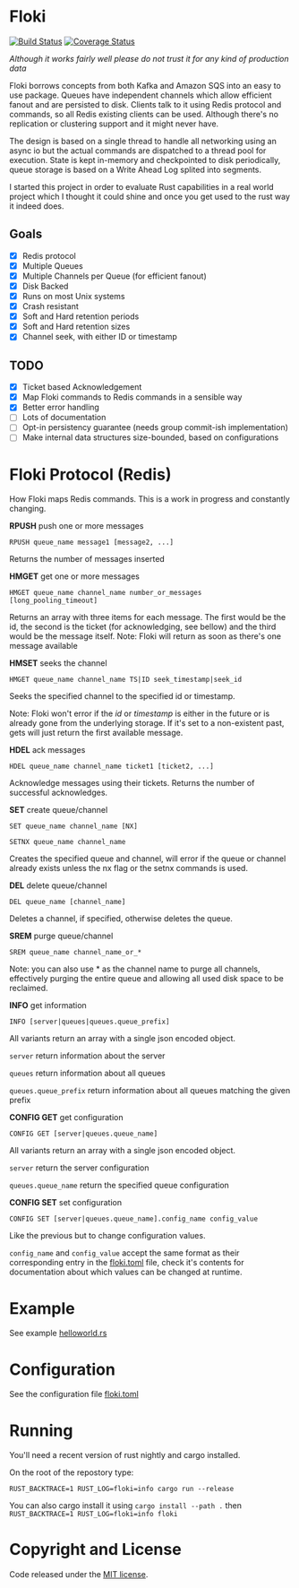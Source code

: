 # Floki

[![Build Status](https://travis-ci.org/arthurprs/floki.svg)](https://travis-ci.org/arthurprs/floki)
[![Coverage Status](https://coveralls.io/repos/arthurprs/floki/badge.svg?branch=master&service=github)](https://coveralls.io/github/arthurprs/floki?branch=master)

*Although it works fairly well please do not trust it for any kind of production data*

Floki borrows concepts from both Kafka and Amazon SQS into an easy to use package. Queues have independent channels which allow efficient fanout and are persisted to disk. Clients talk to it using Redis protocol and commands, so all Redis existing clients can be used. Although there's no replication or clustering support and it might never have.

The design is based on a single thread to handle all networking using an async io but the actual commands are dispatched to a thread pool for execution. State is kept in-memory and checkpointed to disk periodically, queue storage is based on a Write Ahead Log splited into segments.

I started this project in order to evaluate Rust capabilities in a real world project which I thought it could shine and once you get used to the rust way it indeed does.

## Goals
- [x] Redis protocol
- [x] Multiple Queues
- [x] Multiple Channels per Queue (for efficient fanout)
- [x] Disk Backed
- [x] Runs on most Unix systems
- [x] Crash resistant
- [x] Soft and Hard retention periods
- [x] Soft and Hard retention sizes
- [x] Channel seek, with either ID or timestamp

## TODO
- [x] Ticket based Acknowledgement
- [x] Map Floki commands to Redis commands in a sensible way
- [x] Better error handling
- [ ] Lots of documentation
- [ ] Opt-in persistency guarantee (needs group commit-ish implementation)
- [ ] Make internal data structures size-bounded, based on configurations

# Floki Protocol (Redis)

How Floki maps Redis commands. This is a work in progress and constantly changing.

**RPUSH**  push one or more messages

```RPUSH queue_name message1 [message2, ...]```

Returns the number of messages inserted

**HMGET** get one or more messages

```HMGET queue_name channel_name number_or_messages [long_pooling_timeout]```

Returns an array with three items for each message. The first would be the id, the second is the ticket (for acknowledging, see bellow) and the third would be the message itself. 
Note: Floki will return as soon as there's one message available

**HMSET** seeks the channel

```HMGET queue_name channel_name TS|ID seek_timestamp|seek_id```

Seeks the specified channel to the specified id or timestamp.

Note: Floki won't error if the *id* or *timestamp* is either in the future or is already gone from the underlying storage. If it's set to a non-existent past, gets will just return the first available message.

**HDEL** ack messages

```HDEL queue_name channel_name ticket1 [ticket2, ...]```

Acknowledge messages using their tickets. Returns the number of successful acknowledges.

**SET** create queue/channel

```SET queue_name channel_name [NX]```

```SETNX queue_name channel_name```

Creates the specified queue and channel, will error if the queue or channel already exists unless the nx flag or the setnx commands is used.

**DEL** delete queue/channel

```DEL queue_name [channel_name]```

Deletes a channel, if specified, otherwise deletes the queue.

**SREM** purge queue/channel

```SREM queue_name channel_name_or_*```

Note: you can also use * as the channel name to purge all channels, effectively purging the entire queue and allowing all used disk space to be reclaimed.

**INFO** get information

```INFO [server|queues|queues.queue_prefix]```

All variants return an array with a single json encoded object.

`server` return information about the server

`queues` return information about all queues

`queues.queue_prefix` return information about all queues matching the given prefix

**CONFIG GET** get configuration

```CONFIG GET [server|queues.queue_name]```

All variants return an array with a single json encoded object.

`server` return the server configuration

`queues.queue_name` return the specified queue configuration

**CONFIG SET** set configuration

```CONFIG SET [server|queues.queue_name].config_name config_value```

Like the previous but to change configuration values.

`config_name` and `config_value` accept the same format as their corresponding entry in the [floki.toml](floki.toml) file, check it's contents for documentation about which values can be changed at runtime.

# Example

See example [helloworld.rs](examples/helloworld.rs)

# Configuration

See the configuration file [floki.toml](floki.toml)

# Running

You'll need a recent version of rust nightly and cargo installed.

On the root of the repostory type:

```RUST_BACKTRACE=1 RUST_LOG=floki=info cargo run --release```

You can also cargo install it using `cargo install --path .` then `RUST_BACKTRACE=1 RUST_LOG=floki=info floki`

# Copyright and License

Code released under the [MIT license](LICENSE).
